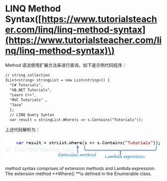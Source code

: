 # LINQ Method Syntax\([https://www.tutorialsteacher.com/linq/linq-method-syntax](https://www.tutorialsteacher.com/linq/linq-method-syntax)\)

Method 语法使用扩展方法来进行查询，如下是示例代码程序：

```
// string collection
IList<string> stringList = new List<string>() {
  "C# Tutorials",    
  "VB.NET Tutorials",    
  "Learn C++",   
  "MVC Tutorials" ,    
  "Java" 
  };
  // LINQ Query Syntax
  var result = stringList.Where(s => s.Contains("Tutorials"));
```

上述代码解析为：

![](/CSharp/LINQ/images/linq-method-syntax.png)

method syntax comprises of extension methods and Lambda expression. The extension method **Where\(\) **is defined in the Enumerable class.

